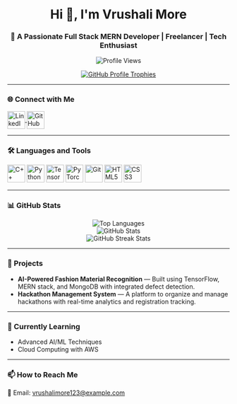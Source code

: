 <h1 align="center">Hi 👋, I'm Vrushali More</h1>
<h3 align="center">🚀 A Passionate Full Stack MERN Developer | Freelancer | Tech Enthusiast</h3>

<p align="center"> 
  <img src="https://komarev.com/ghpvc/?username=vrushmore123&label=Profile%20Views&color=0e75b6&style=flat" alt="Profile Views" />
</p>

<p align="center">
  <a href="https://github.com/ryo-ma/github-profile-trophy">
    <img src="https://github-profile-trophy.vercel.app/?username=vrushmore123&margin-w=15&margin-h=15&column=7&theme=radical" alt="GitHub Profile Trophies" />
  </a>
</p>

---

### 🌐 Connect with Me

<p>
  <a href="https://www.linkedin.com/in/vrushali-more" target="_blank">
    <img align="center" src="https://cdn.jsdelivr.net/gh/devicons/devicon/icons/linkedin/linkedin-original.svg" alt="LinkedIn" height="40" width="40" />
  </a>
  <a href="https://github.com/vrushmore123" target="_blank">
    <img align="center" src="https://cdn.jsdelivr.net/gh/devicons/devicon/icons/github/github-original.svg" alt="GitHub" height="40" width="40" />
  </a>
</p>

---

### 🛠️ Languages and Tools

<p align="left">
  <img src="https://cdn.jsdelivr.net/gh/devicons/devicon/icons/cplusplus/cplusplus-original.svg" alt="C++" width="40" height="40"/>
  <img src="https://cdn.jsdelivr.net/gh/devicons/devicon/icons/python/python-original.svg" alt="Python" width="40" height="40"/>
  <img src="https://www.vectorlogo.zone/logos/tensorflow/tensorflow-icon.svg" alt="TensorFlow" width="40" height="40"/>
  <img src="https://www.vectorlogo.zone/logos/pytorch/pytorch-icon.svg" alt="PyTorch" width="40" height="40"/>
  <img src="https://cdn.jsdelivr.net/gh/devicons/devicon/icons/git/git-original.svg" alt="Git" width="40" height="40"/>
  <img src="https://cdn.jsdelivr.net/gh/devicons/devicon/icons/html5/html5-original.svg" alt="HTML5" width="40" height="40"/>
  <img src="https://cdn.jsdelivr.net/gh/devicons/devicon/icons/css3/css3-original.svg" alt="CSS3" width="40" height="40"/>
</p>

---

### 📊 GitHub Stats

<div align="center">
  <img src="https://github-readme-stats.vercel.app/api/top-langs?username=vrushmore123&show_icons=true&locale=en&layout=compact&theme=radical" alt="Top Languages" />
  <br />
  <img src="https://github-readme-stats.vercel.app/api?username=vrushmore123&show_icons=true&locale=en&theme=radical" alt="GitHub Stats" />
  <br />
  <img src="https://github-readme-streak-stats.herokuapp.com/?user=vrushmore123&theme=radical" alt="GitHub Streak Stats" />
</div>

---

### 🚀 Projects

- **AI-Powered Fashion Material Recognition** — Built using TensorFlow, MERN stack, and MongoDB with integrated defect detection.
- **Hackathon Management System** — A platform to organize and manage hackathons with real-time analytics and registration tracking.

---

### 🌱 Currently Learning

- Advanced AI/ML Techniques  
- Cloud Computing with AWS  

---

### 📫 How to Reach Me

📧 Email: [vrushalimore123@example.com](mailto:vrushalimore123@example.com)
